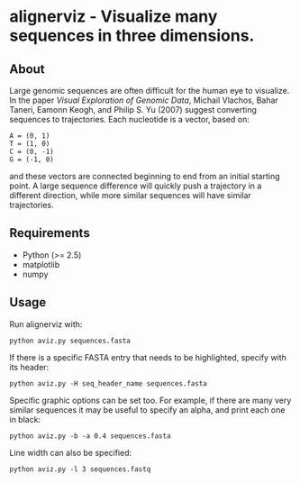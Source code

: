 # alignerviz - Visualize many sequences in three dimensions.

## About

Large genomic sequences are often difficult for the human eye to
visualize. In the paper *Visual Exploration of Genomic Data*, Michail
Vlachos, Bahar Taneri, Eamonn Keogh, and Philip S. Yu (2007) suggest
converting sequences to trajectories. Each nucleotide is a vector,
based on:

    A = (0, 1)
    T = (1, 0)
    C = (0, -1)
    G = (-1, 0)

and these vectors are connected beginning to end from an initial
starting point. A large sequence difference will quickly push a
trajectory in a different direction, while more similar sequences will
have similar trajectories.

## Requirements

 - Python (>= 2.5)
 - matplotlib
 - numpy

## Usage

Run alignerviz with:

    python aviz.py sequences.fasta

If there is a specific FASTA entry that needs to be highlighted,
specify with its header:

    python aviz.py -H seq_header_name sequences.fasta

Specific graphic options can be set too. For example, if there are
many very similar sequences it may be useful to specify an alpha, and
print each one in black:

    python aviz.py -b -a 0.4 sequences.fasta

Line width can also be specified:

    python aviz.py -l 3 sequences.fastq


